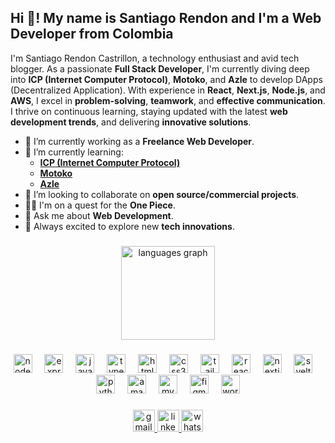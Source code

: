 <h2 align="left">Hi 👋! My name is Santiago Rendon and I'm a Web Developer from Colombia</h2>

I'm Santiago Rendon Castrillon, a technology enthusiast and avid tech blogger. As a passionate **Full Stack Developer**, I'm currently diving deep into **ICP (Internet Computer Protocol)**, **Motoko**, and **Azle** to develop DApps (Decentralized Application). With experience in **React**, **Next.js**, **Node.js**, and **AWS**, I excel in **problem-solving**, **teamwork**, and **effective communication**. I thrive on continuous learning, staying updated with the latest **web development trends**, and delivering **innovative solutions**.

<!-- **[Blog](https://codewithghazi.com/blog) - [YouTube](https://www.youtube.com/channel/UCio7gIFilw6wsgbTZAVOBrg)** -->

- 🔭 I’m currently working as a **Freelance Web Developer**.
- 🌱 I’m currently learning:
  - **[ICP (Internet Computer Protocol)](https://internetcomputer.org)**
  - **[Motoko](https://motoko-book.dev/introduction.html)**
  - **[Azle](https://demergent-labs.github.io/azle/the_azle_book.html)**
- 👯 I’m looking to collaborate on **open source/commercial projects**.
- 🏴‍☠️ I'm on a quest for the **One Piece**.
- 💬 Ask me about **Web Development**.
- 🚀 Always excited to explore new **tech innovations**.

###

<div align="center">
  <!-- <img src="https://github-readme-stats.vercel.app/api?username=santiRendon&hide_title=false&hide_rank=false&show_icons=true&include_all_commits=true&count_private=true&disable_animations=false&theme=dracula&locale=en&hide_border=false" height="150" alt="stats graph"  /> -->
  <img src="https://github-readme-stats.vercel.app/api/top-langs?username=santiRendon&locale=en&hide_title=false&layout=compact&card_width=320&langs_count=6&theme=dracula&hide_border=false" height="150" alt="languages graph"  />
</div>

###

<div align="center">
  <img src="https://skillicons.dev/icons?i=nodejs" height="30" alt="nodejs logo"  />
  <img width="12" />
  <img src="https://skillicons.dev/icons?i=express" height="30" alt="express logo"  />
  <img width="12" />
  <img src="https://skillicons.dev/icons?i=js" height="30" alt="javascript logo"  />
  <img width="12" />
  <img src="https://skillicons.dev/icons?i=ts" height="30" alt="typescript logo"  />
  <img width="12" />
  <img src="https://skillicons.dev/icons?i=html" height="30" alt="html5 logo"  />
  <img width="12" />
  <img src="https://skillicons.dev/icons?i=css" height="30" alt="css3 logo"  />
  <img width="12" />
  <img src="https://skillicons.dev/icons?i=tailwind" height="30" alt="tailwindcss logo"  />
  <img width="12" />
  <img src="https://skillicons.dev/icons?i=react" height="30" alt="react logo"  />
  <img width="12" />
  <img src="https://skillicons.dev/icons?i=nextjs" height="30" alt="nextjs logo"  />
  <img width="12" />
  <img src="https://skillicons.dev/icons?i=svelte" height="30" alt="svelte logo"  />
  <img width="12" />
  <img src="https://skillicons.dev/icons?i=py" height="30" alt="python logo"  />
  <img width="12" />
  <img src="https://skillicons.dev/icons?i=aws" height="30" alt="amazonwebservices logo"  />
  <img width="12" />
  <img src="https://skillicons.dev/icons?i=mysql" height="30" alt="mysql logo"  />
  <img width="12" />
  <img src="https://skillicons.dev/icons?i=figma" height="30" alt="figma logo"  />
  <img width="12" />
  <img src="https://skillicons.dev/icons?i=wordpress" height="30" alt="wordpress logo"  />
</div>

###

<div align="center">
  <a href="xantirendonc@gmail.com" target="_blank">
    <img src="https://img.shields.io/static/v1?message=Gmail&logo=gmail&label=&color=D14836&logoColor=white&labelColor=&style=for-the-badge" height="35" alt="gmail logo"  />
  </a>
  <a href="https://www.linkedin.com/in/santiago-rendon-castrillon-06056a230/" target="_blank">
    <img src="https://img.shields.io/static/v1?message=LinkedIn&logo=linkedin&label=&color=0077B5&logoColor=white&labelColor=&style=for-the-badge" height="35" alt="linkedin logo"  />
  </a>
  <a href="https://wa.link/3br6hm" target="_blank">
    <img src="https://img.shields.io/static/v1?message=Whatsapp&logo=whatsapp&label=&color=25D366&logoColor=white&labelColor=&style=for-the-badge" height="35" alt="whatsapp logo"  />
  </a>
</div>
